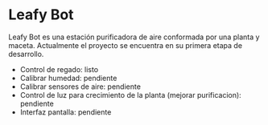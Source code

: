 # Leafy Bot

Leafy Bot es una estación purificadora de aire conformada por una planta y maceta. Actualmente el proyecto se encuentra en su primera etapa de desarrollo.

- Control de regado: listo
- Calibrar humedad: pendiente
- Calibrar sensores de aire: pendiente
- Control de luz para crecimiento de la planta (mejorar purificacion): pendiente
- Interfaz pantalla: pendiente